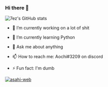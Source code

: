 ### Hi there 👋

![7ez's GitHub stats](https://github-readme-stats.vercel.app/api?username=7ez&show_icons=true&count_private=true)

- 🔭 I’m currently working on a lot of shit
 
- 🌱 I’m currently learning Python
 
- 💬 Ask me about anything
 
- 📫 How to reach me: Aochi#3209 on discord

- ⚡ Fun fact: I'm dumb

[![asahi-web](https://github-readme-stats.vercel.app/api/pin/?username=7ez&repo=asahi-web)](https://github.com/7ez/asahi-web)
